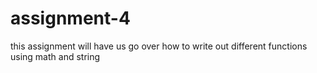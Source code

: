 # assignment-4
this assignment will have us go over how to write out different functions using math and string
